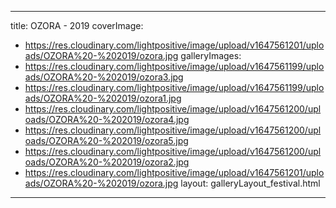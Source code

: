 
---
title: OZORA - 2019
coverImage:
  - https://res.cloudinary.com/lightpositive/image/upload/v1647561201/uploads/OZORA%20-%202019/ozora.jpg
galleryImages:
   - https://res.cloudinary.com/lightpositive/image/upload/v1647561199/uploads/OZORA%20-%202019/ozora3.jpg
   - https://res.cloudinary.com/lightpositive/image/upload/v1647561199/uploads/OZORA%20-%202019/ozora1.jpg
   - https://res.cloudinary.com/lightpositive/image/upload/v1647561200/uploads/OZORA%20-%202019/ozora4.jpg
   - https://res.cloudinary.com/lightpositive/image/upload/v1647561200/uploads/OZORA%20-%202019/ozora5.jpg
   - https://res.cloudinary.com/lightpositive/image/upload/v1647561200/uploads/OZORA%20-%202019/ozora2.jpg
   - https://res.cloudinary.com/lightpositive/image/upload/v1647561201/uploads/OZORA%20-%202019/ozora.jpg
layout: galleryLayout_festival.html
---
